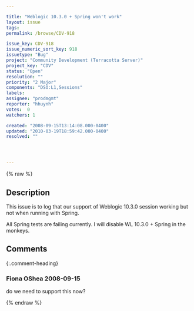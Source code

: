 ```yaml
---

title: "Weblogic 10.3.0 + Spring won't work"
layout: issue
tags: 
permalink: /browse/CDV-918

issue_key: CDV-918
issue_numeric_sort_key: 918
issuetype: "Bug"
project: "Community Development (Terracotta Server)"
project_key: "CDV"
status: "Open"
resolution: ""
priority: "2 Major"
components: "DSO:L1,Sessions"
labels: 
assignee: "prodmgmt"
reporter: "hhuynh"
votes:  0
watchers: 1

created: "2008-09-15T13:14:08.000-0400"
updated: "2010-03-19T18:59:42.000-0400"
resolved: ""




---
```


{% raw %}

## Description

<div markdown="1" class="description">

This issue is to log that our support of Weblogic 10.3.0 session working but not when running with Spring.

All Spring tests are failing currently. I will disable WL 10.3.0 + Spring in the monkeys.


</div>

## Comments


{:.comment-heading}
### **Fiona OShea** <span class="date">2008-09-15</span>

<div markdown="1" class="comment">

do we need to support this now?

</div>



{% endraw %}
